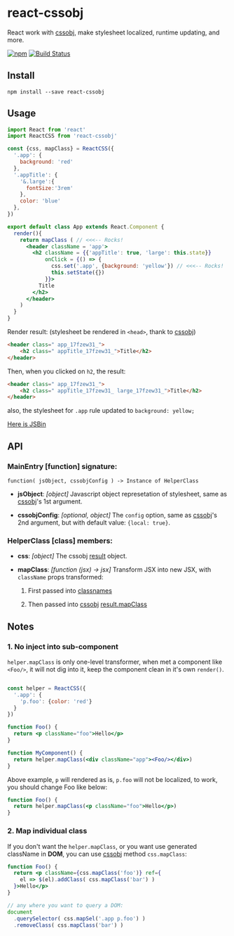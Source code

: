 # react-cssobj
React work with [cssobj][], make stylesheet localized, runtime updating, and more.

[![npm](https://img.shields.io/npm/v/react-cssobj.svg "Version")](https://www.npmjs.com/package/react-cssobj)
[![Build Status](https://travis-ci.org/futurist/react-cssobj.svg?branch=master)](https://travis-ci.org/futurist/react-cssobj)

[cssobj]: https://github.com/cssobj/cssobj

## Install

```
npm install --save react-cssobj
```

## Usage

```jsx
import React from 'react'
import ReactCSS from 'react-cssobj'

const {css, mapClass} = ReactCSS({
  '.app': {
    background: 'red'
  },
  '.appTitle': {
    '&.large':{
      fontSize:'3rem'
    },
    color: 'blue'
  },
})

export default class App extends React.Component {
  render(){
    return mapClass ( // <<<-- Rocks!
      <header className = 'app'>
        <h2 className = {{'appTitle': true, 'large': this.state}}
            onClick = {() => {
              css.set('.app', {background: 'yellow'}) // <<<-- Rocks!
              this.setState({})
            }}>
          Title
        </h2>
      </header>
    )
  }
}

```

Render result: (stylesheet be rendered in `<head>`, thank to [cssobj][])

```html
<header class=" app_17fzew31_">
    <h2 class=" appTitle_17fzew31_">Title</h2>
</header>
```


Then, when you clicked on `h2`, the result:

```html
<header class=" app_17fzew31_">
    <h2 class=" appTitle_17fzew31_ large_17fzew31_">Title</h2>
</header>
```

also, the stylesheet for `.app` rule updated to `background: yellow;`

[Here is JSBin]()

## API

### MainEntry [function] signature:

```
function( jsObject, cssobjConfig ) -> Instance of HelperClass
```

  - **jsObject**: _[object]_ Javascript object represetation of stylesheet, same as [cssobj][]'s 1st argument.

  - **cssobjConfig**: _[optional, object]_ The `config` option, same as [cssobj][]'s 2nd argument, but with default value: `{local: true}`.


### HelperClass [class] members:

  - **css**: _[object]_ The cssobj [result](https://github.com/cssobj/cssobj/blob/master/docs/api.md#cssobj-api) object.

  - **mapClass**: _[function (jsx) -> jsx]_ Transform JSX into new JSX, with `className` props transformed:

    1. First passed into [classnames](https://github.com/JedWatson/classnames)

    2. Then passed into [cssobj][] [result.mapClass](https://github.com/cssobj/cssobj/blob/master/docs/api.md#result-object)


## Notes

### 1. No inject into sub-component

`helper.mapClass` is only one-level transformer, when met a component like `<Foo/>`, it will not dig into it, keep the component clean in it's own `render()`.

```jsx

const helper = ReactCSS({
  '.app': {
    'p.foo': {color: 'red'}
  }
})

function Foo() {
  return <p className="foo">Hello</p>
}

function MyComponent() {
  return helper.mapClass(<div className="app"><Foo/></div>)
}

```

Above example, `p` will rendered as is, `p.foo` will not be localized, to work, you should change Foo like below:

```jsx
function Foo() {
  return helper.mapClass(<p className="foo">Hello</p>)
}
```

### 2. Map individual class

If you don't want the `helper.mapClass`, or you want use generated className in **DOM**, you can use [cssobj][] method `css.mapClass`:

```jsx
function Foo() {
  return <p className={css.mapClass('foo')} ref={
    el => $(el).addClass( css.mapClass('bar') )
  }>Hello</p>
}

// any where you want to query a DOM:
document
  .querySelector( css.mapSel('.app p.foo') )
  .removeClass( css.mapClass('bar') )
```

